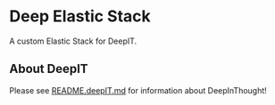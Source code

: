 # Deep Elastic Stack

A custom Elastic Stack for DeepIT.

## About DeepIT

Please see [README.deepIT.md](README.deepIT.md) for information about DeepInThought!